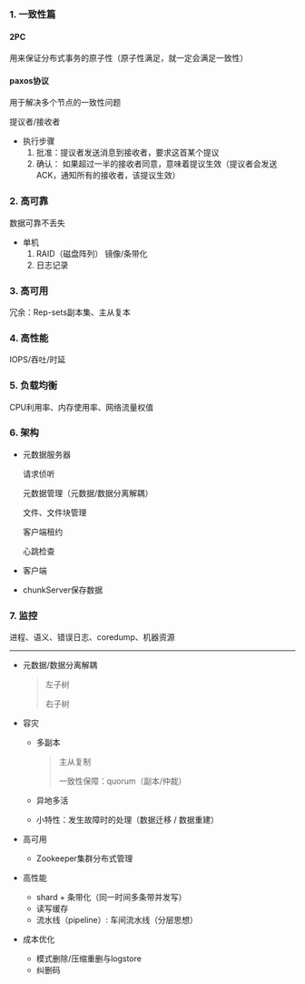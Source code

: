 ### 1. 一致性篇

#### 2PC

用来保证分布式事务的原子性（原子性满足，就一定会满足一致性）

#### paxos协议

用于解决多个节点的一致性问题

提议者/接收者

- 执行步骤
  1. 批准：提议者发送消息到接收者，要求这首某个提议
  2. 确认： 如果超过一半的接收者同意，意味着提议生效（提议者会发送ACK，通知所有的接收者，该提议生效）



### 2. 高可靠

数据可靠不丢失

- 单机
  1. RAID（磁盘阵列） 镜像/条带化
  2. 日志记录

### 3. 高可用

冗余：Rep-sets副本集、主从复本

### 4. 高性能

IOPS/吞吐/时延



### 5. 负载均衡

CPU利用率、内存使用率、网络流量权值

### 6. 架构

- 元数据服务器

  请求侦听

  元数据管理（元数据/数据分离解耦）

  文件、文件块管理

  客户端租约

  心跳检查

- 客户端

- chunkServer保存数据

### 7. 监控

进程、语义、错误日志、coredump、机器资源



---

- 元数据/数据分离解耦

  > 左子树
  >
  > 右子树

- 容灾

  - 多副本

    > 主从复制
    >
    > 一致性保障：quorum（副本/仲裁）

  - 异地多活

  - 小特性：发生故障时的处理（数据迁移 / 数据重建）

- 高可用

  - Zookeeper集群分布式管理

- 高性能

  - shard + 条带化（同一时间多条带并发写）
  - 读写缓存
  - 流水线（pipeline）: 车间流水线（分层思想）

- 成本优化

  - 模式删除/压缩重删与logstore
  - 纠删码